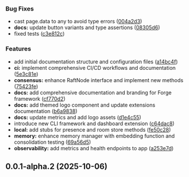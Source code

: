 ### Bug Fixes

* cast page.data to any to avoid type errors ([004a2d3](https://github.com/xraph/forge/commit/004a2d320f5781ee15aea51f7879b189e456370f))
* **docs:** update button variants and type assertions ([08305d6](https://github.com/xraph/forge/commit/08305d641aa7aa008066ec0ac2f7d5eba54b1159))
* fixed tests ([c3e812c](https://github.com/xraph/forge/commit/c3e812c1efa70518ec1c778e9f6bdfe1110da0e4))


### Features

* add initial documentation structure and configuration files ([a14bc4f](https://github.com/xraph/forge/commit/a14bc4fdaf5db9c6689edc08a7fc7e35751edfad))
* **ci:** implement comprehensive CI/CD workflows and documentation ([5e3c81e](https://github.com/xraph/forge/commit/5e3c81e571812b50ed8d2a172b8cabeab8d7cd54))
* **consensus:** enhance RaftNode interface and implement new methods ([75423fe](https://github.com/xraph/forge/commit/75423fe039e2bd51b097544fd10e9a0b9a3b52ed))
* **docs:** add comprehensive documentation and branding for Forge framework ([cf770d2](https://github.com/xraph/forge/commit/cf770d205cd5875e94758fe7e14bbb8a8b80621f))
* **docs:** add themed logo component and update extensions documentation ([b6a9838](https://github.com/xraph/forge/commit/b6a98380b1de22d801337220648c988e5fc387bb))
* **docs:** update metrics and add logo assets ([d1e4c55](https://github.com/xraph/forge/commit/d1e4c55f4d3cc5ce982a1cf6996fd44c8d74f1fc))
* introduce new CLI framework and dashboard extension ([c64dac8](https://github.com/xraph/forge/commit/c64dac8351f17444040c26fb65351d648c8474a3))
* **local:** add stubs for presence and room store methods ([fe50c28](https://github.com/xraph/forge/commit/fe50c28107d6151ab7238035af5a63323314cbf9))
* **memory:** enhance memory manager with embedding function and consolidation testing ([69a56d5](https://github.com/xraph/forge/commit/69a56d5e81c33ab9ff8c5b456028330e61bdbe52))
* **observability:** add metrics and health endpoints to app ([a253e7d](https://github.com/xraph/forge/commit/a253e7da28bb9537a4ad5fb1f08f66c041c9dc7b))



## 0.0.1-alpha.2 (2025-10-06)
